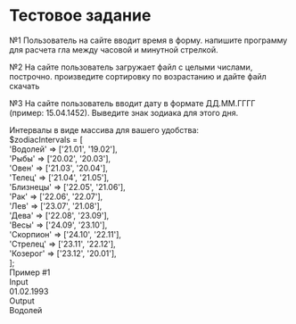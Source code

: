 # Тестовое задание
№1
Пользователь на сайте вводит время в форму. напишите программу для расчета гла между часовой и минутной стрелкой. 



№2
На сайте пользователь загружает файл с целыми числами, построчно.
произведите сортировку по возрастанию и дайте файл скачать



№3
На сайте пользователь вводит дату в формате ДД.ММ.ГГГГ (пример: 15.04.1452).
Выведите знак зодиака для этого дня.

Интервалы в виде массива для вашего удобства:</br>
$zodiacIntervals = [</br>
    'Водолей' => ['21.01', '19.02'],</br>
    'Рыбы' => ['20.02', '20.03'],</br>
    'Овен' => ['21.03', '20.04'],</br>
    'Телец' => ['21.04', '21.05'],</br>
    'Близнецы' => ['22.05', '21.06'],</br>
    'Рак' => ['22.06', '22.07'],</br>
    'Лев' => ['23.07', '21.08'],</br>
    'Дева' => ['22.08', '23.09'],</br>
    'Весы' => ['24.09', '23.10'],</br>
    'Скорпион' => ['24.10', '22.11'],</br>
    'Стрелец' => ['23.11', '22.12'],</br>
    'Козерог' => ['23.12', '20.01'],</br>
];</br>
Пример #1</br>
Input</br>
01.02.1993</br>
Output</br>
Водолей</br>
